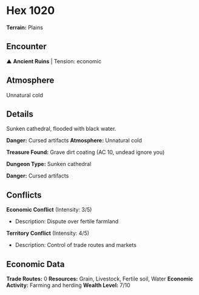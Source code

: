 # Hex 1020

**Terrain:** Plains

## Encounter
▲ **Ancient Ruins** | Tension: economic

## Atmosphere
Unnatural cold

## Details
Sunken cathedral, flooded with black water.

**Danger:** Cursed artifacts
**Atmosphere:** Unnatural cold

**Treasure Found:** Grave dirt coating (AC 10, undead ignore you)


**Dungeon Type:** Sunken cathedral

**Danger:** Cursed artifacts

## Conflicts
**Economic Conflict** (Intensity: 3/5)
- Description: Dispute over fertile farmland

**Territory Conflict** (Intensity: 4/5)
- Description: Control of trade routes and markets

## Economic Data
**Trade Routes:** 0
**Resources:** Grain, Livestock, Fertile soil, Water
**Economic Activity:** Farming and herding
**Wealth Level:** 7/10
